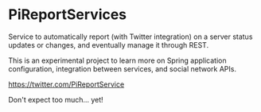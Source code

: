 # PiReportServices
Service to automatically report (with Twitter integration)  on a server status updates or changes, and eventually manage it through REST.

This is an experimental project to learn more on Spring application configuration, integration between services, and social network APIs.

https://twitter.com/PiReportService

Don't expect too much... yet!
